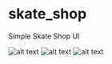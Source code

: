 # skate_shop

Simple Skate Shop UI

![alt text](https://raw.githubusercontent.com/master/AlexMolina08/Skate_Shop/assets/demo_images/1.jpg)
![alt text](https://raw.githubusercontent.com/master/AlexMolina08/Skate_Shop/assets/demo_images/2.jpg)
![alt text](https://raw.githubusercontent.com/master/AlexMolina08/Skate_Shop/assets/demo_images/3.jpg)
